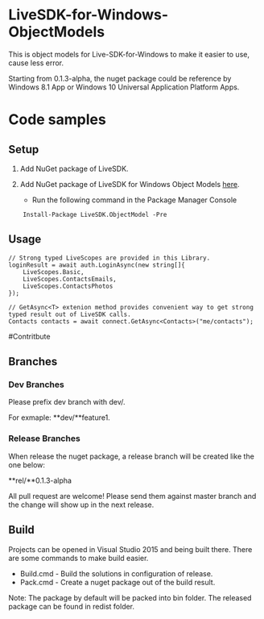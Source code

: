 # LiveSDK-for-Windows-ObjectModels
This is object models for Live-SDK-for-Windows to make it easier to use, cause less error.

Starting from 0.1.3-alpha, the nuget package could be reference by Windows 8.1 App or Windows 10 Universal Application Platform Apps.

# Code samples
## Setup
1. Add NuGet package of LiveSDK.
2. Add NuGet package of LiveSDK for Windows Object Models [here](https://www.nuget.org/packages/LiveSDK.ObjectModel/).

    - Run the following command in the Package Manager Console 
```
    Install-Package LiveSDK.ObjectModel -Pre
```

## Usage

```
// Strong typed LiveScopes are provided in this Library.
loginResult = await auth.LoginAsync(new string[]{
    LiveScopes.Basic,
    LiveScopes.ContactsEmails,
    LiveScopes.ContactsPhotos
});
```

```
// GetAsync<T> extenion method provides convenient way to get strong typed result out of LiveSDK calls.
Contacts contacts = await connect.GetAsync<Contacts>("me/contacts");
```

#Contritbute
## Branches
### Dev Branches
Please prefix dev branch with dev/. 

For exmaple: **dev/**feature1.

### Release Branches
When release the nuget package, a release branch will be created like the one below:

**rel/**0.1.3-alpha

All pull request are welcome! Please send them against master branch and the change will show up in the next release.

## Build
Projects can be opened in Visual Studio 2015 and being built there. There are some commands to make build easier.

* Build.cmd - Build the solutions in configuration of release.
* Pack.cmd - Create a nuget package out of the build result.

Note: The package by default will be packed into bin folder. The released package can be found in redist folder.